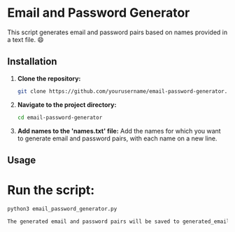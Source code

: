# Email and Password Generator

This script generates email and password pairs based on names provided in a text file. :smile:

## Installation

1. **Clone the repository:**

   ```sh
   git clone https://github.com/yourusername/email-password-generator.git

2. **Navigate to the project directory:**
    ```sh
    cd email-password-generator

3. **Add names to the 'names.txt' file:**
    Add the names for which you want to generate email and password pairs, with each name on a new line.

## Usage

# Run the script:
```sh
python3 email_password_generator.py

The generated email and password pairs will be saved to generated_email_password_pairs.csv.

